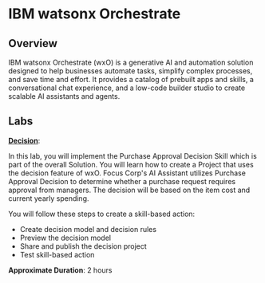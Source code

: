 # IBM watsonx Orchestrate

## Overview

IBM watsonx Orchestrate (wxO) is a generative AI and automation solution designed to help businesses automate tasks, simplify complex processes, and save time and effort. It provides a catalog of prebuilt apps and skills, a conversational chat experience, and a low-code builder studio to create scalable AI assistants and agents.

## Labs

**[Decision](wxo%20Decision.pdf)**: 

In this lab, you will implement the Purchase Approval Decision Skill which is part of the overall Solution. You will learn how to create a Project that uses the decision feature of wxO.
Focus Corp's AI Assistant utilizes Purchase Approval Decision to determine whether a purchase request requires approval from managers. The decision will be based on the item cost and current yearly spending.

You will follow these steps to create a skill-based action:
- Create decision model and decision rules
- Preview the decision model
- Share and publish the decision project
- Test skill-based action


**Approximate Duration**: 2 hours

